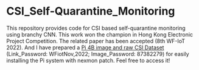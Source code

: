 # CSI_Self-Quarantine_Monitoring

This repository provides code for CSI based self-quarantine monitoring using branchy CNN. This work won the champion in Hong Kong Electronic Project Competition. The related paper has been accepted (8th WF-IoT 2022). And I have prepared a [Pi 4B image and raw CSI Dataset](https://connectpolyu-my.sharepoint.com/:f:/g/personal/20088334g_connect_polyu_hk/EuokbV2ryK5DqpnZeC1N0jQBCMYdOaoMnHm-VGCuwr_Rog?e=Wixttt) (Link_Password: WFiotNov,2022; Image_Password: 87382279) for easily installing the Pi system with nexmon patch. Feel free to access it!
